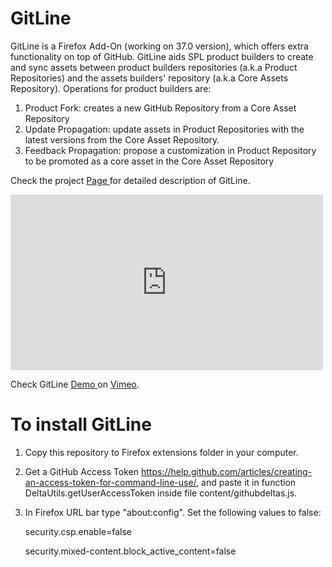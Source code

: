 
# GitLine

GitLine is a Firefox Add-On (working on 37.0 version), which offers extra functionality on top of GitHub. GitLine aids SPL product builders to create and sync assets between product builders repositories (a.k.a Product Repositories) and the assets builders' repository (a.k.a Core Assets Repository). Operations for product builders are: 

1. Product Fork: creates a new GitHub Repository from a Core Asset Repository
2. Update Propagation: update assets in Product Repositories with the latest versions from the Core Asset Repository.
3. Feedback Propagation: propose a customization in Product Repository to be promoted as a core asset in the Core Asset Repository

<p>Check the project <a href="http://letimome.github.io/GitLine">Page </a> for detailed description of GitLine.</p>

<iframe src="https://player.vimeo.com/video/127812347" width="500" height="281" frameborder="0" webkitallowfullscreen mozallowfullscreen allowfullscreen></iframe> 

<p>Check GitLine <a href="https://vimeo.com/127812347"> Demo </a> on <a href="https://vimeo.com">Vimeo</a>.</p>


# To install GitLine


1. Copy this repository to Firefox extensions folder in your computer.
2. Get a GitHub Access Token https://help.github.com/articles/creating-an-access-token-for-command-line-use/, and paste it in function DeltaUtils.getUserAccessToken inside file content/githubdeltas.js.
3. In Firefox URL bar type "about:config". Set the following values to false:

    security.csp.enable=false

    security.mixed-content.block_active_content=false

